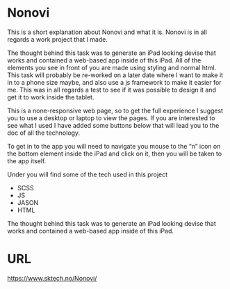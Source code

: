 # Nonovi


This is a short explanation about Nonovi and what it is. Nonovi is in all regards a work project that I made. 

The thought behind this task was to generate an iPad looking devise that works and contained a web-based app inside of this iPad. All of the elements you see in front of you are made using styling and normal html. This task will probably be re-worked on a later date where I want to make it in to a phone size maybe, and also use a js framework to make it easier for me. This was in all regards a test to see if it was possible to design it and get it to work inside the tablet. 

This is a none-responsive web page, so to get the full experience I suggest you to use a desktop or laptop to view the pages. If you are interested to see what I used I have added some buttons below that will lead you to the doc of all the technology. 

To get in to the app you will need to navigate you mouse to the “n” icon on the bottom element inside the iPad and click on it, then you will be taken to the app itself. 

Under you will find some of the tech used in this project 

- SCSS
- JS
- JASON
- HTML



The thought behind this task was to generate an iPad looking devise that works and contained a web-based app inside of this iPad.

# URL

https://www.sktech.no/Nonovi/ 
